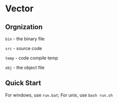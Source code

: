 # Vector

## Orgnization

`bin` - the binary file

`src` - source code

`temp` - code compile temp

`obj` - the object file

## Quick Start

For windows, use `run.bat`; For unix, use `bash run.sh`
